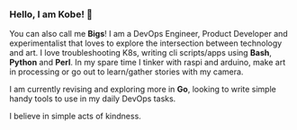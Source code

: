 ### Hello, I am Kobe! 👋

You can also call me **Bigs**! I am a DevOps Engineer, Product Developer and experimentalist that loves to explore the intersection between technology and art.
I love troubleshooting K8s, writing cli scripts/apps using **Bash**, **Python** and **Perl**. In my spare time I tinker with raspi and arduino, make art in processing or go out to learn/gather stories with my camera. 

I am currently revising and exploring more in **Go**, looking to write simple handy tools to use in my daily DevOps tasks. 

I believe in simple acts of kindness.


<!--
**kobeBigs/kobeBigs** is a ✨ _special_ ✨ repository because its `README.md` (this file) appears on your GitHub profile.

Here are some ideas to get you started:

- 🔭 I’m currently working on ...
- 🌱 I’m currently learning ...
- 👯 I’m looking to collaborate on ...
- 🤔 I’m looking for help with ...
- 💬 Ask me about ...
- 📫 How to reach me: ...
- 😄 Pronouns: ...
- ⚡ Fun fact: ...
-->
